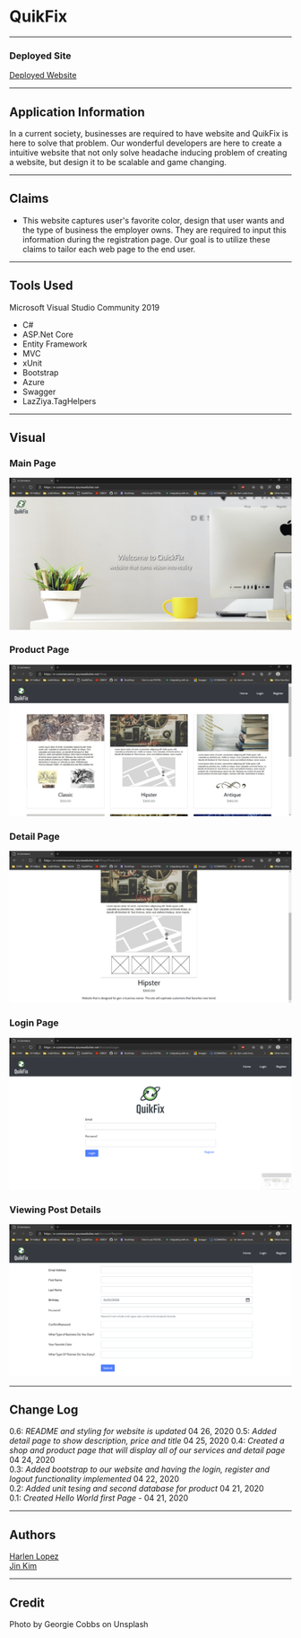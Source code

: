 # QuikFix
---

### Deployed Site

[Deployed Website](https://e-commercemvc.azurewebsites.net/)

---
## Application Information

In a current society, businesses are required to have website and QuikFix is here to solve that problem. Our wonderful developers are here to create a intuitive website that not only solve headache inducing problem of creating a website, but design it to be scalable and game changing.

---
## Claims

- This website captures user's favorite color, design that user wants and the type of business the employer owns. They are required to input this information during the registration page. Our goal is to utilize these claims to tailor each web page to the end user.

---
## Tools Used
Microsoft Visual Studio Community 2019

- C#
- ASP.Net Core
- Entity Framework
- MVC
- xUnit
- Bootstrap
- Azure
- Swagger
- LazZiya.TagHelpers
---

## Visual

### Main Page
![Main Page](./assets/firstpage.jpg)

### Product Page
![Product Page](./assets/shoppage.jpg)

### Detail Page
![Product Page](./assets/detailpage.png)

### Login Page
![Login Page](./assets/loginpage.png)

### Viewing Post Details
![Registration Page](./assets/registerpage.png)


---

## Change Log
0.6: *README and styling for website is updated* 04 26, 2020
0.5: *Added detail page to show description, price and title* 04 25, 2020
0.4: *Created a shop and product page that will display all of our services and detail page* 04 24, 2020  
0.3: *Added bootstrap to our website and having the login, register and logout functionality implemented* 04 22, 2020  
0.2: *Added unit tesing and second database for product* 04 21, 2020  
0.1: *Created Hello World first Page* -  04 21, 2020


---

## Authors
[Harlen Lopez](https://github.com/harlenlopez)  
[Jin Kim](https://github.com/jinwoov)

---
## Credit
Photo by Georgie Cobbs on Unsplash  